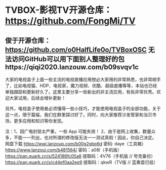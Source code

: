 # TVBOX-影视TV开源仓库：https://github.com/FongMi/TV
俊于开源仓库：https://github.com/o0HalfLife0o/TVBoxOSC
无法访问GitHub可以用下面别人整理好的包https://qiqi2020.lanzouw.com/b09svqv1c
----
大家的电视盒子上面一些主流的电视直播应用想必大家用的非常熟悉，也非常顺手了，比如电视猫、HDP、电视家，魔力视频、优酷、超级直播等等，本站也已经单独跟踪和更新好久了。这里主要分享一些新出的非主流应用，有些非常优秀。欢迎大家试用，后续会增补更新！

另外，电视盒子使用者必须懂得一些小技巧，才能使用电视盒子的全部功能，关于这一点，限于篇幅，我们在群里探讨好了。同时，向大家推荐沙发管家和当贝市场，更多应用和知识等你发现。

注：1、因广电封锁太严重，一些 App 可能失效！
2、由于是网上收集，数量众多，不能一一列出，也对所谓的修改版无法一一测试真假！因此，你自己决定。
网盘下载
https://wwi.lanzoup.com/b00g2gbp6d 密码: daye（工具箱）
https://www.lanzoui.com/b481564/ 密码：a08l（手机版）
https://pan.quark.cn/s/524186fc05a8 提取码：4V76（手机版 // 夸克备份）
https://pan.quark.cn/s/cd4ef0aa2ee9 提取码：qkwR（TV版 // 蓝奏盘已挂）
